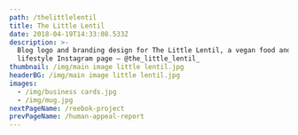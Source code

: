 ```yaml
---
path: /thelittlelentil
title: The Little Lentil
date: 2018-04-19T14:33:08.533Z
description: >-
  Blog logo and branding design for The Little Lentil, a vegan food and
  lifestyle Instagram page – @the_little_lentil_
thumbnail: /img/main image little lentil.jpg
headerBG: /img/main image little lentil.jpg
images:
  - /img/business cards.jpg
  - /img/mug.jpg
nextPageName: /reebok-project
prevPageName: /human-appeal-report
---
```



